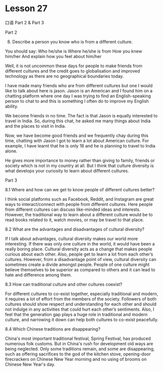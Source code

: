 # Lesson 27

口语 Part 2 & Part 3

Part 2

8.  Describe a person you know who is from a different culture. 

You should say:
Who he/she is
Where he/she is from
How you knew him/her
And explain how you feel about him/her

Well, it is not uncommon these days for people to make friends from different cultures and the credit goes to globalisation and improved technology as there are no geographical boundaries today. 

I have made many friends who are from different cultures but one I would like to talk about here is jason. Jason is an American and I found him on a chatting platform where one day I was trying to find an English-speaking person to chat to and this is something I often do to improve my English ability.

We become friends in no time. The fact is that Jason is equally interested to travel in India. So, during this chat, he asked me many things about India and the places to visit in India.

Now, we have become good friends and we frequently chay during this time, chatting with Jason I got to learn a lot about American culture. For example, I have learnt that he is only 18 and he is planning to travel to India alone.

He gives more importance to money rather than giving to family, friends or society which is not in my country at all. But I think that culture diversity is what develops your curiosity to learn about different cultures.



Part 3

8.1 Where and how can we get to know people of different cultures better?

I think social platforms such as Facebook, Reddit, and Instagram are great ways to interact/connect with people from different cultures. Here people from different cultures can discuss like-minded ideas and interests. However, the traditional way to learn about a different culture would be to read books related to it, watch movies, or may be travel to that place.

8.2 What are the advantages and disadvantages of cultural diversity?

If I talk about advantages, cultural diversity makes our world more interesting. If there was only one culture in the world, it would have been a really boring place. Cultural diversity acts as a change that makes people curious about each other. Also, people get to learn a lot from each other’s cultures. However, from a disadvantage point of view, cultural diversity can sometimes create a divide amongst people. People of one culture might believe themselves to be superior as compared to others and it can lead to hate and difference among them.

8.3 How can traditional culture and other cultures coexist?

For different cultures to co-exist together, especially traditional and modern, it requires a lot of effort from the members of the society. Followers of both cultures should show respect and understanding for each other and should not indulge in any activities that could hurt each other’s sentiments. Also, I feel that the generation gap plays a huge role in traditional and modern culture, and narrowing it down can help both cultures to co-exist peacefully.

8.4 Which Chinese traditions are disappearing?

China's most important traditional festival, Spring Festival, has produced numerous folk customs. But in China's rush for development old ways are being neglected. Only some traditions remain, and some are disappearing, such as offering sacrifices to the god of the kitchen stove, opening-door firecrackers on Chinese New Year morning and no using of brooms on Chinese New Year's day.





